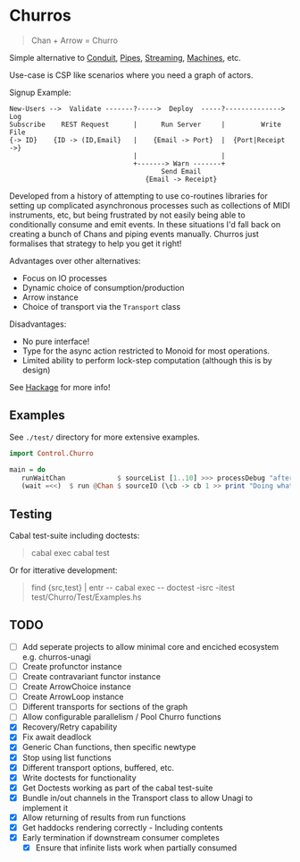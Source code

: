 # Churros

> Chan + Arrow = Churro

Simple alternative to
   [Conduit](https://hackage.haskell.org/package/conduit),
   [Pipes](https://hackage.haskell.org/package/pipes),
   [Streaming](https://hackage.haskell.org/package/streaming),
   [Machines](https://hackage.haskell.org/package/machines), etc.

Use-case is CSP like scenarios where you need a graph of actors.

Signup Example:

```
New-Users -->  Validate -------?----->  Deploy  -----?--------------> Log
Subscribe    REST Request      |      Run Server     |         Write File
{-> ID}    {ID -> (ID,Email}   |    {Email -> Port}  |  {Port|Receipt ->}
                               |                     |
                               +-------> Warn -------+
                                      Send Email
                                  {Email -> Receipt}
```

Developed from a history of attempting to use co-routines libraries for setting up complicated asynchronous processes
such as collections of MIDI instruments, etc, but being frustrated by not easily being able to conditionally
consume and emit events. In these situations I'd fall back on creating a bunch of Chans and piping events manually.
Churros just formalises that strategy to help you get it right!

Advantages over other alternatives:

* Focus on IO processes
* Dynamic choice of consumption/production
* Arrow instance
* Choice of transport via the `Transport` class

Disadvantages:

* No pure interface!
* Type for the async action restricted to Monoid for most operations.
* Limited ability to perform lock-step computation (although this is by design)

See [Hackage](https://hackage.haskell.org/package/churros) for more info!

## Examples

See `./test/` directory for more extensive examples.

```haskell
import Control.Churro

main = do
   runWaitChan             $ sourceList [1..10] >>> processDebug "after source" >>> delay 1 {- seconds -} >>> arr succ >>> sinkPrint
   (wait =<<)  $ run @Chan $ sourceIO (\cb -> cb 1 >> print "Doing whatever!" >> cb 5) >>> filterC (> 3) >>> sinkIO print
```

## Testing

Cabal test-suite including doctests:

> cabal exec cabal test

Or for itterative development:

> find {src,test} | entr -- cabal exec -- doctest -isrc -itest test/Churro/Test/Examples.hs

## TODO

* [ ] Add seperate projects to allow minimal core and enciched ecosystem e.g. churros-unagi
* [ ] Create profunctor instance
* [ ] Create contravariant functor instance
* [ ] Create ArrowChoice instance
* [ ] Create ArrowLoop instance
* [ ] Different transports for sections of the graph
* [ ] Allow configurable parallelism / Pool Churro functions
* [x] Recovery/Retry capability
* [x] Fix await deadlock
* [x] Generic Chan functions, then specific newtype
* [x] Stop using list functions
* [x] Different transport options, buffered, etc.
* [x] Write doctests for functionality
* [x] Get Doctests working as part of the cabal test-suite
* [x] Bundle in/out channels in the Transport class to allow Unagi to implement it
* [x] Allow returning of results from run functions
* [x] Get haddocks rendering correctly - Including contents
* [x] Early termination if downstream consumer completes
    - [x] Ensure that infinite lists work when partially consumed